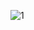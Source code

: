 ![1](https://user-images.githubusercontent.com/52087288/206036728-8ec0468a-be5c-42b5-9605-eb000071a044.PNG)

